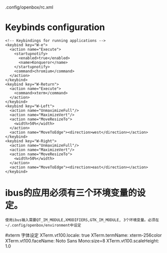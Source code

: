 .config/openbox/rc.xml
# Keybinds configuration
    <!-- Keybindings for running applications -->
    <keybind key="W-e">
      <action name="Execute">
        <startupnotify>
          <enabled>true</enabled>
          <name>Konqueror</name>
        </startupnotify>
        <command>chromium</command>
      </action>
    </keybind>
    <keybind key="W-Return">
      <action name="Execute">
        <command>xterm</command>
      </action>
    </keybind>
    <keybind key="W-Left">
      <action name="UnmaximizeFull"/>
      <action name="MaximizeVert"/>
      <action name="MoveResizeTo">
        <width>50%</width>
      </action>
      <action name="MoveToEdge"><direction>west</direction></action>
    </keybind>
    <keybind key="W-Right">
      <action name="UnmaximizeFull"/>
      <action name="MaximizeVert"/>
      <action name="MoveResizeTo">
        <width>50%</width>
      </action>
      <action name="MoveToEdge"><direction>east</direction></action>
    </keybind>
# ibus的应用必须有三个环境变量的设定。
    使用ibus输入需要QT_IM_MODULE,XMODIFIERS,GTK_IM_MODULE, 3个环境变量。必须在~/.config/openbox/environment中设定
#xterm 字体设定
XTerm.vt100.locale: true
XTerm.termName: xterm-256color
XTerm.vt100.faceName: Noto Sans Mono:size=8
XTerm.vt100.scaleHeight: 1.0
